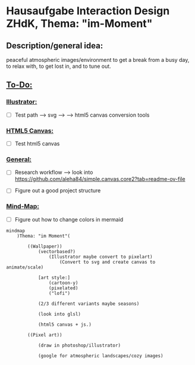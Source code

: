 # Hausaufgabe Interaction Design ZHdK, Thema: "im-Moment"

## Description/general idea:
peaceful atmospheric images/environment to get a break from a busy day, to relax with, to get lost in, and to tune out. 


## <ins>To-Do: </ins>

### <ins>Illustrator:</ins>
- [ ] Test path --> svg --> --> html5 canvas conversion tools

### <ins>HTML5 Canvas:</ins>
- [ ] Test html5 canvas

### <ins>General:</ins>
- [ ] Research workflow --> look into https://github.com/aleha84/simple.canvas.core2?tab=readme-ov-file
- [ ] Figure out a good project structure


### <ins>Mind-Map:</ins>
- [ ] Figure out how to change colors in mermaid

```mermaid
mindmap
    )Thema: "im Moment"(

        ((Wallpaper))
            (vectorbased?)
                (Illustrator maybe convert to pixelart)
                    (Convert to svg and create canvas to animate/scale)

            [art style:] 
                (cartoon-y)
                (pixelated)
                ("lofi")

            (2/3 different variants maybe seasons)

            (look into glsl)

            (html5 canvas + js.)

        ((Pixel art))

            (draw in photoshop/illustrator)

            (google for atmospheric landscapes/cozy images)


```